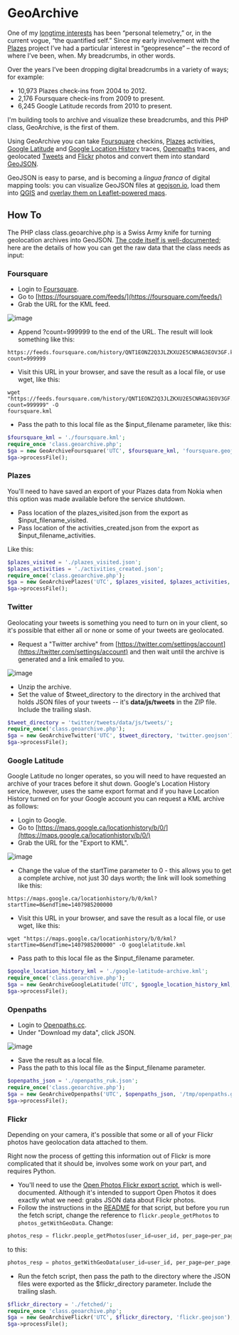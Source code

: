 # GeoArchive

One of my [longtime interests](http://hacker.vre.upei.ca/archiving-geopresence) has been “personal telemetry,” or, in the current vogue, “the quantified self.” Since my early involvement with the [Plazes](http://en.wikipedia.org/wiki/Plazes) project I’ve had a particular interest in “geopresence” – the record of where I’ve been, when. My breadcrumbs, in other words.

Over the years I’ve been dropping digital breadcrumbs in a variety of ways; for example:

 * 10,973 Plazes check-ins from 2004 to 2012.
 * 2,176 Foursquare check-ins from 2009 to present.
 * 6,245 Google Latitude records from 2010 to present.

I'm building tools to archive and visualize these breadcrumbs, and this PHP class, GeoArchive, is the first of them.

Using GeoArchive you can take [Foursquare](http://foursquare.com) checkins, [Plazes](http://en.wikipedia.org/wiki/Plazes) activities, [Google Latitude](http://en.wikipedia.org/wiki/Google_Latitude) and [Google Location History](https://maps.google.com/locationhistory/b/0) traces, [Openpaths](https://openpaths.cc/) traces, and geolocated [Tweets](http://twitter.com) and [Flickr](http://flickr.com) photos and convert them into standard [GeoJSON](http://geojson.org/).

GeoJSON is easy to parse, and is becoming a *lingua franca* of digital mapping tools: you can visualize GeoJSON files at [geojson.io](http://geojson.io), load them into [QGIS](http://www.qgis.org/en/site/) and [overlay them on Leaflet-powered maps](http://leafletjs.com/examples/geojson.html).

## How To

The PHP class class.geoarchive.php is a Swiss Army knife for turning geolocation archives into GeoJSON. [The code itself is well-documented](docs/index.html); here are the details of how you can get the raw data that the class needs as input:

### Foursquare

* Login to [Foursquare](http://foursquare.com).
* Go to [https://foursquare.com/feeds/](https://foursquare.com/feeds/)
* Grab the URL for the KML feed.

![image](screenshots/foursquare-feeds.jpg)

* Append ?count=999999 to the end of the URL. The result will look something like this:

```
https://feeds.foursquare.com/history/QNT1EONZ2Q3JLZKXU2E5CNRAG3EOV3GF.kml?count=999999
```

* Visit this URL in your browser, and save the result as a local file, or use wget, like this:

```
wget "https://feeds.foursquare.com/history/QNT1EONZ2Q3JLZKXU2E5CNRAG3EOV3GF.kml?count=999999" -O 
foursquare.kml
```

* Pass the path to this local file as the $input_filename parameter, like this:

```php
$foursquare_kml = './foursquare.kml';
require_once 'class.geoarchive.php';
$ga = new GeoArchiveFoursquare('UTC', $foursquare_kml, 'foursquare.geojson');
$ga->processFile();
```

### Plazes

You'll need to have saved an export of your Plazes data from Nokia when this option was made available before the service shutdown.

 * Pass location of the plazes_visited.json from the export as $input_filename_visited.
 * Pass location of the activities_created.json from the export as $input_filename_activities.

Like this:

```php
$plazes_visited = './plazes_visited.json';
$plazes_activities = './activities_created.json';
require_once('class.geoarchive.php');
$ga = new GeoArchivePlazes('UTC', $plazes_visited, $plazes_activities, 'plazes.geojson');
$ga->processFile();
```

### Twitter

Geolocating your tweets is something you need to turn on in your client, so it's possible that either all or none or some of your tweets are geolocated.

 * Request a "Twitter archive" from [https://twitter.com/settings/account](https://twitter.com/settings/account) and then wait until the archive is generated and a link emailed to you.
 
![image](screenshots/twitter-archive-request.png) 

 * Unzip the archive.
 * Set the value of $tweet_directory to the directory in the archived that holds JSON files of your tweets -- it's **data/js/tweets** in the ZIP file. Include the trailing slash.
 
```php
$tweet_directory = 'twitter/tweets/data/js/tweets/';
require_once('class.geoarchive.php');
$ga = new GeoArchiveTwitter('UTC', $tweet_directory, 'twitter.geojson');
$ga->processFile();
```

### Google Latitude

Google Latitude no longer operates, so you will need to have requested an archive of your traces before it shut down. Google's Location History service, however, uses the same export format and if you have Location History turned on for your Google account you can request a KML archive as follows:

 * Login to Google.
 * Go to [https://maps.google.ca/locationhistory/b/0/](https://maps.google.ca/locationhistory/b/0/)
 * Grab the URL for the "Export to KML".
 
![image](screenshots/google-location-kml.png) 
 
 * Change the value of the startTime parameter to 0 - this allows you to get a complete archive, not just 30 days worth; the link will look something like this:
 
```
https://maps.google.ca/locationhistory/b/0/kml?startTime=0&endTime=1407985200000
```

 * Visit this URL in your browser, and save the result as a local file, or use wget, like this:
 
```
wget "https://maps.google.ca/locationhistory/b/0/kml?startTime=0&endTime=1407985200000" -O googlelatitude.kml
```
 
 * Pass path to this local file as the $input_filename parameter.

```php
$google_location_history_kml = './google-latitude-archive.kml';
require_once('class.geoarchive.php');
$ga = new GeoArchiveGoogleLatitude('UTC', $google_location_history_kml, 'googlelatitude.geojson');
$ga->processFile();
```

### Openpaths

 * Login to [Openpaths.cc](http://Openpaths.cc).
 * Under "Download my data", click JSON.
 
![image](screenshots/openpaths-download.png)
 
 * Save the result as a local file.
 * Pass the path to this local file as the $input_filename parameter.

```php 
$openpaths_json = './openpaths_ruk.json';
require_once('class.geoarchive.php');
$ga = new GeoArchiveOpenpaths('UTC', $openpaths_json, '/tmp/openpaths.geojson');
$ga->processFile(); 
```

### Flickr

Depending on your camera, it's possible that some or all of your Flickr photos have geolocation data attached to them.

Right now the process of getting this information out of Flickr is more complicated that it should be, involves some work on your part, and requires Python.

 * You'll need to use the [Open Photos Flickr export script](https://github.com/photo/export-flickr), which is well-documented. Although it's intended to support Open Photos it does exactly what we need: grabs JSON data about Flickr photos.
 * Follow the instructions in the [README](https://github.com/photo/export-flickr/blob/master/Readme.markdown) for that script, but before you run the fetch script, change the reference to `flickr.people_getPhotos` to `photos_getWithGeoData`. Change:

```python 
photos_resp = flickr.people_getPhotos(user_id=user_id, per_page=per_page, page=page, extras='original_format,tags,geo,url_o,url_b,url_c,url_z,date_upload,date_taken,license,description')
```

to this:

```python
photos_resp = photos_getWithGeoData(user_id=user_id, per_page=per_page, page=page, extras='original_format,tags,geo,url_o,url_b,url_c,url_z,date_upload,date_taken,license,description')
```

 * Run the fetch script, then pass the path to the directory where the JSON files were exported as the $flickr_directory parameter. Include the trailing slash.

```php
$flickr_directory = './fetched/';
require_once 'class.geoarchive.php';
$ga = new GeoArchiveFlickr('UTC', $flickr_directory, 'flickr.geojson');
$ga->processFile();
```